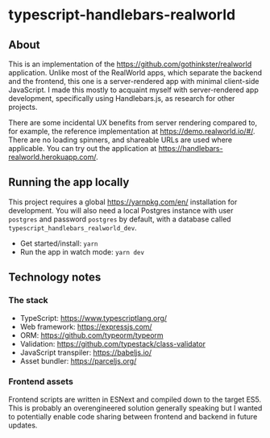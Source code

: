 # typescript-handlebars-realworld

## About

This is an implementation of the https://github.com/gothinkster/realworld application. Unlike most of the RealWorld apps, which
separate the backend and the frontend, this one is a server-rendered app with minimal client-side JavaScript. I made this mostly to
acquaint myself with server-rendered app development, specifically using Handlebars.js, as research for other projects.

There are some incidental UX benefits from server rendering compared to, for example, the reference implementation at
https://demo.realworld.io/#/. There are no loading spinners, and shareable URLs are used where applicable. You can try out the
application at https://handlebars-realworld.herokuapp.com/.

 ## Running the app locally
 
 This project requires a global https://yarnpkg.com/en/ installation for development. You will also need a local Postgres instance
 with user `postgres` and password `postgres` by default, with a database called `typescript_handlebars_realworld_dev`.
 
 - Get started/install: `yarn`
 - Run the app in watch mode: `yarn dev`

## Technology notes

### The stack

- TypeScript: https://www.typescriptlang.org/
- Web framework: https://expressjs.com/
- ORM: https://github.com/typeorm/typeorm
- Validation: https://github.com/typestack/class-validator
- JavaScript transpiler: https://babeljs.io/
- Asset bundler: https://parceljs.org/
 
 ### Frontend assets
 
 Frontend scripts are written in ESNext and compiled down to the target ES5. This is probably an overengineered solution generally
 speaking but I wanted to potentially enable code sharing between frontend and backend in future updates.

